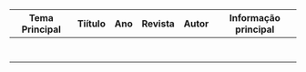 
| Tema Principal | Tiítulo | Ano | Revista | Autor | Informação principal |
| -------------- | ------- | --- | ------- | ----- | -------------------- |
|                |         |     |         |       |                      |
|                |         |     |         |       |                      |
|                |         |     |         |       |                      |
|                |         |     |         |       |                      |
|                |         |     |         |       |                      |
|                |         |     |         |       |                      |
|                |         |     |         |       |                      |
